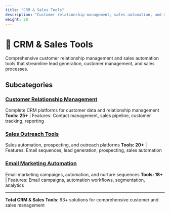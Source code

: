 ```yaml
---
title: "CRM & Sales Tools"
description: "Customer relationship management, sales automation, and marketing tools"
weight: 20
---
```


# 🎯 CRM & Sales Tools

Comprehensive customer relationship management and sales automation tools that streamline lead generation, customer management, and sales processes.

## Subcategories

### [Customer Relationship Management](/categories/crm-sales-tools/customer-relationship-management/)
Complete CRM platforms for customer data and relationship management
**Tools: 25+** | Features: Contact management, sales pipeline, customer tracking, reporting

### [Sales Outreach Tools](/categories/crm-sales-tools/sales-outreach-tools/)
Sales automation, prospecting, and outreach platforms
**Tools: 20+** | Features: Email sequences, lead generation, prospecting, sales automation

### [Email Marketing Automation](/categories/crm-sales-tools/email-marketing-automation/)
Email marketing campaigns, automation, and nurture sequences
**Tools: 18+** | Features: Email campaigns, automation workflows, segmentation, analytics

---

**Total CRM & Sales Tools**: 63+ solutions for comprehensive customer and sales management